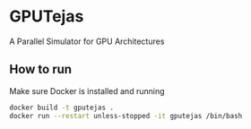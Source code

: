 # GPUTejas
A Parallel Simulator for GPU Architectures

## How to run
Make sure Docker is installed and running

```bash
docker build -t gputejas .
docker run --restart unless-stopped -it gputejas /bin/bash
```
